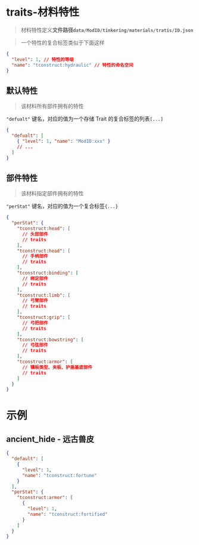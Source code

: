 # traits-材料特性

> 材料特性定义**文件路径`data/ModID/tinkering/materials/tratis/ID.json`**

> 一个特性的复合标签类似于下面这样

```json
{
  "level": 1, // 特性的等级
  "name": "tconstruct:hydraulic" // 特性的命名空间
}
```

## 默认特性

> 该材料所有部件拥有的特性

`"defualt"` 键名，对应的值为一个存储 Trait 的复合标签的列表`[...]`

```json
{
  "defualt": [
    { "level": 1, "name": "ModID:xxx" }
    // ...
  ]
}
```

## 部件特性

> 该材料指定部件拥有的特性

`"perStat"` 键名，对应的值为一个复合标签`{...}`

```json
{
  "perStat": {
    "tconstruct:head": [
      // 头部部件
      // traits
    ],
    "tconstruct:head": [
      // 手柄部件
      // traits
    ],
    "tconstruct:binding": [
      // 绑定部件
      // traits
    ],
    "tconstruct:limb": [
      // 弓臂部件
      // traits
    ],
    "tconstruct:grip": [
      // 弓把部件
      // traits
    ],
    "tconstruct:bowstring": [
      // 弓弦部件
      // traits
    ],
    "tconstruct:armor": [
      // 镶板类型、夹板、护盾基底部件
      // traits
    ]
  }
}
```

# 示例

## ancient_hide - 远古兽皮

```json
{
  "default": [
    {
      "level": 1,
      "name": "tconstruct:fortune"
    }
  ],
  "perStat": {
    "tconstruct:armor": [
      {
        "level": 1,
        "name": "tconstruct:fortified"
      }
    ]
  }
}
```
